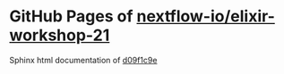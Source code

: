GitHub Pages of [nextflow-io/elixir-workshop-21](https://github.com/nextflow-io/elixir-workshop-21.git)
===
Sphinx html documentation of [d09f1c9e](https://github.com/nextflow-io/elixir-workshop-21/tree/d09f1c9e0a258b6cfaf9478273ab60b1ee466d70)
